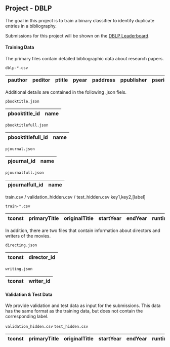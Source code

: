 
## Project - DBLP 

The goal in this project is to train a binary classifier to identify duplicate entries in a bibliography.

Submissions for this project will be shown on the [DBLP Leaderboard](http://big-data-competitions.westeurope.cloudapp.azure.com:8080/dblp).


#### Training Data

The primary files contain detailed bibliographic data about research papers.

`dblp-*.csv`

|pauthor | peditor | ptitle | pyear | paddress | ppublisher | pseries | pid | pkey | ptype_id | pjournal_id | pbooktitle_id | pjournalfull_id | pbooktitlefull_id |
|---|---|---|---|---|---|---|---|---|---|---|---|---|---|

Additional details are contained in the following .json fiels.

`pbooktitle.json`

| pbooktitle_id | name |
|---|---|

`pbooktitlefull.json`

| pbooktitlefull_id | name |
|---|---|

`pjournal.json`

| pjournal_id | name |
|---|---|

`pjournalfull.json`

| pjournalfull_id | name |
|---|---|

train.csv / validation_hidden.csv / test_hidden.csv key1,key2,[label]


`train-*.csv`

| tconst  |  primaryTitle | originalTitle | startYear | endYear | runtimeMinutes | numVotes | label |
|---|---|---|---|---|---|---|---|

In addition, there are two files that contain information about directors and writers of the movies.

`directing.json`


| tconst  |  director_id |
|---|---|


`writing.json`

| tconst  |  writer_id |
|---|---|

#### Validation & Test Data

We provide validation and test data as input for the submissions. This data has the same format as the training data, but does not contain the corresponding label.

`validation_hidden.csv` `test_hidden.csv`

| tconst  |  primaryTitle | originalTitle | startYear | endYear | runtimeMinutes | numVotes | 
|---|---|---|---|---|---|---|

